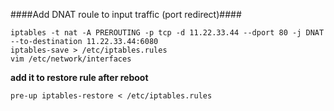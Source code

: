####Add DNAT roule to input traffic (port redirect)####

```
iptables -t nat -A PREROUTING -p tcp -d 11.22.33.44 --dport 80 -j DNAT --to-destination 11.22.33.44:6080
iptables-save > /etc/iptables.rules
vim /etc/network/interfaces
```

**add it to restore rule after reboot**

```
pre-up iptables-restore < /etc/iptables.rules
```